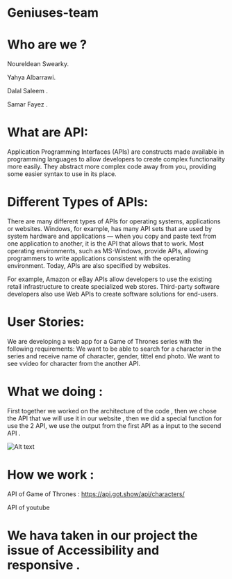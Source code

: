 # Geniuses-team


# Who are we ?

Noureldean Swearky.

Yahya Albarrawi.

Dalal Saleem .

Samar Fayez .


# What are API:

Application Programming Interfaces (APIs) are constructs made available in programming languages to allow developers to create complex functionality more easily. They abstract more complex code away from you, providing some easier syntax to use in its place.

# Different Types of APIs:

There are many different types of APIs for operating systems, applications or websites.
 Windows, for example, has many API sets that are used by system hardware and applications — when you copy
 and paste text from one application to another, it is the API that allows that to work.
Most operating environments, such as MS-Windows, provide APIs, allowing programmers to write applications consistent with the operating environment. Today, APIs are also specified by websites.

For example, Amazon or eBay APIs allow developers to use the existing retail infrastructure to create specialized web stores. Third-party software developers also use Web APIs to create software solutions for end-users.

# User Stories:

We are developing a web app for a Game of Thrones series with the following requirements:
We want to be able to search for a character in the series and receive name of character,  gender, tittel  end photo.
We want to see vvideo for character from the another API.



# What we doing :

First together we worked on the architecture of the code , then we chose the API that we will use it in our website , then we did a special function for use the 2 API, we use the output from the first API as a input to the secend API .


![Alt text](https://scontent.fjrs2-1.fna.fbcdn.net/v/t34.0-12/23846244_1499373303477759_450457764_n.jpg?oh=c4d8bd0c16239817f9445c83691a7a0f&oe=5A17E104)


# How we work :

API of Game of Thrones : https://api.got.show/api/characters/

API of youtube 



# We hava taken in our project the issue of Accessibility and responsive .
